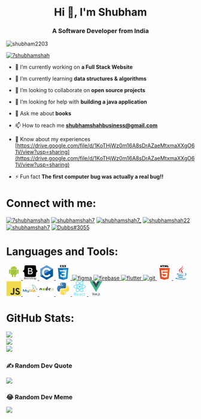 <h1 align="center">Hi 👋, I'm Shubham</h1>
<h3 align="center">A Software Developer from India</h3>

<p align="left"> <img src="https://komarev.com/ghpvc/?username=shubham2203&label=Profile%20views&color=0e75b6&style=flat" alt="shubham2203" /> </p>

<p align="left"> <a href="https://twitter.com/7shubhamshah" target="blank"><img src="https://img.shields.io/twitter/follow/7shubhamshah?logo=twitter&style=for-the-badge" alt="7shubhamshah" /></a> </p>

- 🔭 I’m currently working on **a Full Stack Website**

- 🌱 I’m currently learning **data structures & algorithms**

- 👯 I’m looking to collaborate on **open source projects**

- 🤝 I’m looking for help with **building a java application**

- 💬 Ask me about **books**

- 📫 How to reach me **shubhamshahbusiness@gmail.com**

- 📄 Know about my experiences [https://drive.google.com/file/d/1KoTHjWz0m16A8sDrAZaeMtxmaXXgO61V/view?usp=sharing](https://drive.google.com/file/d/1KoTHjWz0m16A8sDrAZaeMtxmaXXgO61V/view?usp=sharing)

- ⚡ Fun fact **The first computer bug was actually a real bug!!**

<h1 align="left">Connect with me:</h1>
<p align="left">
<a href="https://twitter.com/7shubhamshah" target="blank"><img align="center" src="https://raw.githubusercontent.com/rahuldkjain/github-profile-readme-generator/master/src/images/icons/Social/twitter.svg" alt="7shubhamshah" height="30" width="40" /></a>
<a href="https://linkedin.com/in/shubhamshah7" target="blank"><img align="center" src="https://raw.githubusercontent.com/rahuldkjain/github-profile-readme-generator/master/src/images/icons/Social/linked-in-alt.svg" alt="shubhamshah7" height="30" width="40" /></a>
<a href="https://instagram.com/shubhamshah7_" target="blank"><img align="center" src="https://raw.githubusercontent.com/rahuldkjain/github-profile-readme-generator/master/src/images/icons/Social/instagram.svg" alt="shubhamshah7_" height="30" width="40" /></a>
<a href="https://www.codechef.com/users/shubhamshah22" target="blank"><img align="center" src="https://cdn.jsdelivr.net/npm/simple-icons@3.1.0/icons/codechef.svg" alt="shubhamshah22" height="30" width="40" /></a>
<a href="https://www.leetcode.com/shubhamshah7" target="blank"><img align="center" src="https://raw.githubusercontent.com/rahuldkjain/github-profile-readme-generator/master/src/images/icons/Social/leet-code.svg" alt="shubhamshah7" height="30" width="40" /></a>
<a href="https://discord.gg/Dubbs#3055" target="blank"><img align="center" src="https://raw.githubusercontent.com/rahuldkjain/github-profile-readme-generator/master/src/images/icons/Social/discord.svg" alt="Dubbs#3055" height="30" width="40" /></a>
</p>

<h1 align="left">Languages and Tools:</h1>
<p align="left"> <a href="https://developer.android.com" target="_blank" rel="noreferrer"> <img src="https://raw.githubusercontent.com/devicons/devicon/master/icons/android/android-original-wordmark.svg" alt="android" width="40" height="40"/> </a> <a href="https://getbootstrap.com" target="_blank" rel="noreferrer"> <img src="https://raw.githubusercontent.com/devicons/devicon/master/icons/bootstrap/bootstrap-plain-wordmark.svg" alt="bootstrap" width="40" height="40"/> </a> <a href="https://www.cprogramming.com/" target="_blank" rel="noreferrer"> <img src="https://raw.githubusercontent.com/devicons/devicon/master/icons/c/c-original.svg" alt="c" width="40" height="40"/> </a> <a href="https://www.w3schools.com/css/" target="_blank" rel="noreferrer"> <img src="https://raw.githubusercontent.com/devicons/devicon/master/icons/css3/css3-original-wordmark.svg" alt="css3" width="40" height="40"/> </a> <a href="https://www.figma.com/" target="_blank" rel="noreferrer"> <img src="https://www.vectorlogo.zone/logos/figma/figma-icon.svg" alt="figma" width="40" height="40"/> </a> <a href="https://firebase.google.com/" target="_blank" rel="noreferrer"> <img src="https://www.vectorlogo.zone/logos/firebase/firebase-icon.svg" alt="firebase" width="40" height="40"/> </a> <a href="https://flutter.dev" target="_blank" rel="noreferrer"> <img src="https://www.vectorlogo.zone/logos/flutterio/flutterio-icon.svg" alt="flutter" width="40" height="40"/> </a> <a href="https://git-scm.com/" target="_blank" rel="noreferrer"> <img src="https://www.vectorlogo.zone/logos/git-scm/git-scm-icon.svg" alt="git" width="40" height="40"/> </a> <a href="https://www.w3.org/html/" target="_blank" rel="noreferrer"> <img src="https://raw.githubusercontent.com/devicons/devicon/master/icons/html5/html5-original-wordmark.svg" alt="html5" width="40" height="40"/> </a> <a href="https://www.java.com" target="_blank" rel="noreferrer"> <img src="https://raw.githubusercontent.com/devicons/devicon/master/icons/java/java-original.svg" alt="java" width="40" height="40"/> </a> <a href="https://developer.mozilla.org/en-US/docs/Web/JavaScript" target="_blank" rel="noreferrer"> <img src="https://raw.githubusercontent.com/devicons/devicon/master/icons/javascript/javascript-original.svg" alt="javascript" width="40" height="40"/> </a> <a href="https://www.mysql.com/" target="_blank" rel="noreferrer"> <img src="https://raw.githubusercontent.com/devicons/devicon/master/icons/mysql/mysql-original-wordmark.svg" alt="mysql" width="40" height="40"/> </a> <a href="https://nodejs.org" target="_blank" rel="noreferrer"> <img src="https://raw.githubusercontent.com/devicons/devicon/master/icons/nodejs/nodejs-original-wordmark.svg" alt="nodejs" width="40" height="40"/> </a> <a href="https://www.python.org" target="_blank" rel="noreferrer"> <img src="https://raw.githubusercontent.com/devicons/devicon/master/icons/python/python-original.svg" alt="python" width="40" height="40"/> </a> <a href="https://reactjs.org/" target="_blank" rel="noreferrer"> <img src="https://raw.githubusercontent.com/devicons/devicon/master/icons/react/react-original-wordmark.svg" alt="react" width="40" height="40"/> </a> <a href="https://vuejs.org/" target="_blank" rel="noreferrer"> <img src="https://raw.githubusercontent.com/devicons/devicon/master/icons/vuejs/vuejs-original-wordmark.svg" alt="vuejs" width="40" height="40"/> </a> </p>

# GitHub Stats:
![](https://github-readme-stats.vercel.app/api?username=shubham2203&theme=vision-friendly-dark&hide_border=true&include_all_commits=true&count_private=true)<br/>
![](https://github-readme-streak-stats.herokuapp.com/?user=shubham2203&theme=vision-friendly-dark&hide_border=true)<br/>
![](https://github-readme-stats.vercel.app/api/top-langs/?username=shubham2203&theme=vision-friendly-dark&hide_border=true&include_all_commits=true&count_private=true&layout=compact)

### ✍️ Random Dev Quote
![](https://quotes-github-readme.vercel.app/api?type=horizontal&theme=dark)

### 😂 Random Dev Meme
<img src="https://rm.up.railway.app/" width="512px"/>


